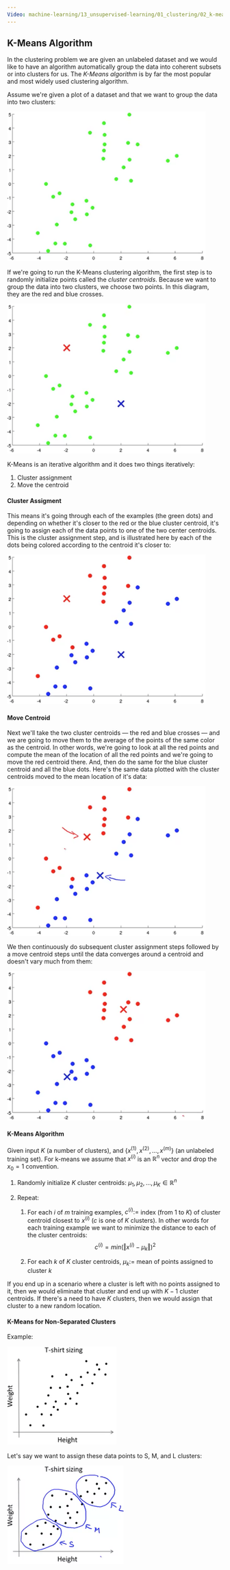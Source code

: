 ```yaml
---
Video: machine-learning/13_unsupervised-learning/01_clustering/02_k-means-algorithm.mp4
---
```


## K-Means Algorithm

In the clustering problem we are given an unlabeled dataset and we would like to have an algorithm automatically group the data into coherent subsets or into clusters for us.  The *K-Means algorithm* is by far the most popular and most widely used clustering algorithm.

Assume we're given a plot of a dataset and that we want to group the data into two clusters:

<img src="01-kmeans-algorithm.assets/image-20210527135154495.png" alt="image-20210527135154495" style="zoom:80%;" />

If we're going to run the K-Means clustering algorithm, the first step is to randomly initialize points called the *cluster centroids*.  Because we want to group the data into two clusters, we choose two points. In this diagram, they are the red and blue crosses.

<img src="01-kmeans-algorithm.assets/image-20210527135417908.png" alt="image-20210527135417908" style="zoom:80%;" />

K-Means is an iterative algorithm and it does two things iteratively:

1. Cluster assignment
2. Move the centroid

#### Cluster Assigment

This means it's going through each of the examples (the green dots) and depending on whether it's closer to the red or the blue cluster centroid, it's going to assign each of the data points to one of the two center centroids.  This is the cluster assignment step, and is illustrated here by each of the dots being colored according to the centroid it's closer to:

<img src="01-kmeans-algorithm.assets/image-20210527135657341.png" alt="image-20210527135657341" style="zoom:80%;" />

#### Move Centroid

Next we'll take the two cluster centroids — the red and blue crosses — and we are going to move them to the average of the points of the same color as the centroid.  In other words, we're going to look at all the red points and compute the mean of the location of all the red points and we're going to move the red centroid there.  And, then do the same for the blue cluster centroid and all the blue dots.  Here's the same data plotted with the cluster centroids moved to the mean location of it's data:

<img src="01-kmeans-algorithm.assets/image-20210527140302629.png" alt="image-20210527140302629" style="zoom:80%;" />

We then continuously do subsequent cluster assignment steps followed by a move centroid steps until the data converges around a centroid and doesn't vary much from them:

<img src="01-kmeans-algorithm.assets/image-20210527140917588.png" alt="image-20210527140917588" style="zoom:80%;" />

#### K-Means Algorithm

Given input $K$ (a number of clusters), and $\{x^{(1)}, x^{(2)}, ..., x^{(m)}\}$ (an unlabeled training set).  For k-means we assume that $x^{(i)}$ is an $\mathbb{R}^n$ vector and drop the $x_0=1$ convention.

1. Randomly initialize $K$ cluster centroids: $\mu_{1}, \mu_{2}, …, \mu_{K} \in \mathbb{R}^n$

2. Repeat:

   1. For each $i$ of $m$ training examples, $c^{(i)} :=$ index (from 1 to $K$) of cluster centroid closest to $x^{(i)}$ ($c$ is one of $K$ clusters).  In other words for each training example we want to minimize the distance to each of the cluster centroids:
      $$
      c^{(i)}= min \left( \left\Vert x^{(i)}-\mu_{k} \right\Vert \right)^2
      $$

   2. For each $k$ of $K$ cluster centroids, $\mu_k :=$ mean of points assigned to cluster $k$

If you end up in a scenario where a cluster is left with no points assigned to it, then we would eliminate that cluster and end up with $K-1$ cluster centroids.  If there's a need to have $K$ clusters, then we would assign that cluster to a new random location.

#### K-Means for Non-Separated Clusters

Example:

<img src="01-kmeans-algorithm.assets/image-20210527143132761.png" alt="image-20210527143132761" style="zoom:67%;" />

Let's say we want to assign these data points to S, M, and L clusters:

<img src="01-kmeans-algorithm.assets/image-20210527143246231.png" alt="image-20210527143246231" style="zoom:67%;" />
